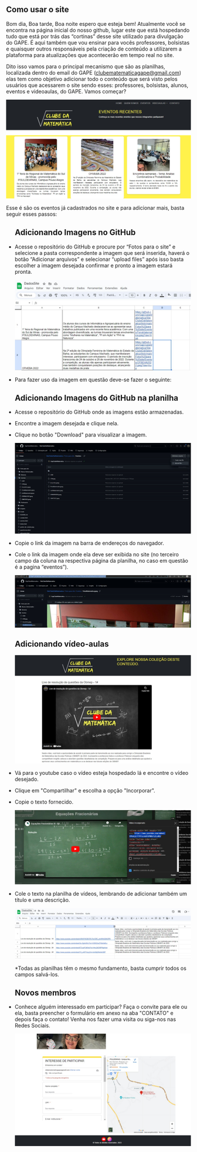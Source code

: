 <h2>Como usar o site</h2>
<p>Bom dia, Boa tarde, Boa noite espero que esteja bem! Atualmente você se encontra na página inicial do nosso github, lugar este que está hospedando tudo que está por trás das “cortinas” desse site utilizado para divulgação do GAPE. É aqui também que vou ensinar para vocês professores, bolsistas e quaisquer outros responsáveis pela criação de conteúdo a utilizarem a plataforma para atualizações que acontecerão em tempo real no site.</p>
<p>Dito isso vamos para o principal mecanismo que são as planilhas, localizada  dentro do email do GAPE (<a href="clubematematicagape@gmail.com">clubematematicagape@gmail.com</a>) elas tem como objetivo adicionar todo o conteúdo que será visto pelos usuários que acessarem o site sendo esses: professores, bolsistas, alunos, eventos e videoaulas, do GAPE. Vamos começar?</p>
<img src="https://github.com/GapClubeMatematica/SiteClubeDaMatematica/blob/main/Imgens_do_Readme/Img.1.jpeg">
<p>Esse é são os eventos já cadastrados no site e para adicionar mais, basta seguir esses passos:</p>

<ul>
	<h2>Adicionando Imagens no GitHub</h2>
	<li><p>Acesse o repositório do GitHub e procure por “Fotos para o site” e selecione a pasta correspondente a imagem que será inserida, haverá o botão “Adicionar arquivos” e selecionar “upload files” após isso basta escolher a imagem desejada confirmar e pronto a imagem estará pronta.</p></li>
	<img src="https://github.com/GapClubeMatematica/SiteClubeDaMatematica/blob/main/Imgens_do_Readme/Img.2_5.jpeg">
	<li><p>Para fazer uso da imagem em questão deve-se fazer o seguinte:</p></li>
</ul>
<ul>
	<h2>Adicionando Imagens do GitHub na planilha</h2>
 	<li><p>Acesse o repositório do GitHub onde as imagens estão armazenadas.</p></li>
  	<li><p>Encontre a imagem desejada e clique nela.</p></li>
	<li><p>Clique no botão "Download" para visualizar a imagem.</p></li>
	<img src="https://github.com/GapClubeMatematica/SiteClubeDaMatematica/blob/main/Imgens_do_Readme/Img.3.jpeg">
 	<li><p>Copie o link da imagem na barra de endereços do navegador.</p></li>
 	<li><p>Cole o link da imagem onde ela deve ser exibida no site (no terceiro campo da coluna na respectiva página da planilha, no caso em questão é a pagina “eventos”).</p></li>
	<img src="https://github.com/GapClubeMatematica/SiteClubeDaMatematica/blob/main/Imgens_do_Readme/Img.4.jpeg">
</ul>	
<ul>
	<h2>Adicionando vídeo-aulas</h2>
	<img src="https://github.com/GapClubeMatematica/SiteClubeDaMatematica/blob/main/Imgens_do_Readme/Img.6.jpeg">
 	<li><p>Vá para o youtube caso o vídeo esteja hospedado lá e encontre o vídeo desejado.</p></li>
 	<li><p>Clique em "Compartilhar" e escolha a opção "Incorporar".</p></li>
 	<li><p>Copie o texto fornecido.</p></li>
	<img src="https://github.com/GapClubeMatematica/SiteClubeDaMatematica/blob/main/Imgens_do_Readme/Img.7.jpeg">
 	<li><p>Cole o texto na planilha de vídeos, lembrando de adicionar também um título e uma descrição.</p></li>
	<img src="https://github.com/GapClubeMatematica/SiteClubeDaMatematica/blob/main/Imgens_do_Readme/Img.8.jpeg">
	<p>*Todas as planilhas têm o mesmo fundamento, basta cumprir todos os campos salvá-los.</p>
</ul>
<ul>
	<h2>Novos membros</h2>
 	<li><p>Conhece alguém interessado em participar? Faça o convite para ele ou ela, basta preencher o formulário em anexo na aba "CONTATO" e depois faça o contato!  Venha nos fazer uma visita ou siga-nos nas Redes Sociais.</p></li>
	<img src="https://github.com/GapClubeMatematica/SiteClubeDaMatematica/blob/main/Imgens_do_Readme/Img.9.jpeg">
</ul>
